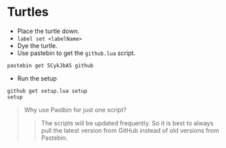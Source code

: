# Turtles
- Place the turtle down.
- `label set <labelName>`
- Dye the turtle.
- Use pastebin to get the `github.lua` script.
```
pastebin get 5CykJbA5 github
```

- Run the setup
```
github get setup.lua setup
setup
```

> Why use Pastbin for just one script?
>> The scripts will be updated frequently. So it is best to always pull the latest version from GitHub instead of old versions from Pastebin.
